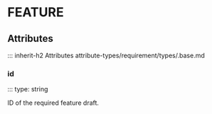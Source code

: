 # FEATURE

## Attributes
::: inherit-h2 Attributes attribute-types/requirement/types/.base.md

### id
::: type: string

ID of the required feature draft.

